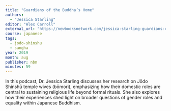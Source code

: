 ```yaml
---
title: "Guardians of the Buddha’s Home"
authors:
  - "Jessica Starling"
editor: "Alex Carroll"
external_url: "https://newbooksnetwork.com/jessica-starling-guardians-of-the-buddhas-home-domestic-religion-in-contemporary-jodo-shinshu-u-hawaii-press-2019/"
course: japanese
tags:
  - jodo-shinshu
  - sangha
year: 2019
month: aug
publisher: nbn
minutes: 59
---
```


In this podcast, Dr. Jessica Starling discusses her research on Jōdo Shinshū temple wives (bōmori), emphasizing how their domestic roles are central to sustaining religious life beyond formal rituals. She also explores how their experiences shed light on broader questions of gender roles and equality within Japanese Buddhism.
